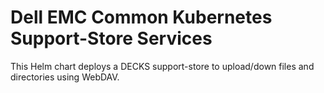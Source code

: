 # Dell EMC Common Kubernetes Support-Store Services

This Helm chart deploys a DECKS support-store to upload/down files and directories using WebDAV.

